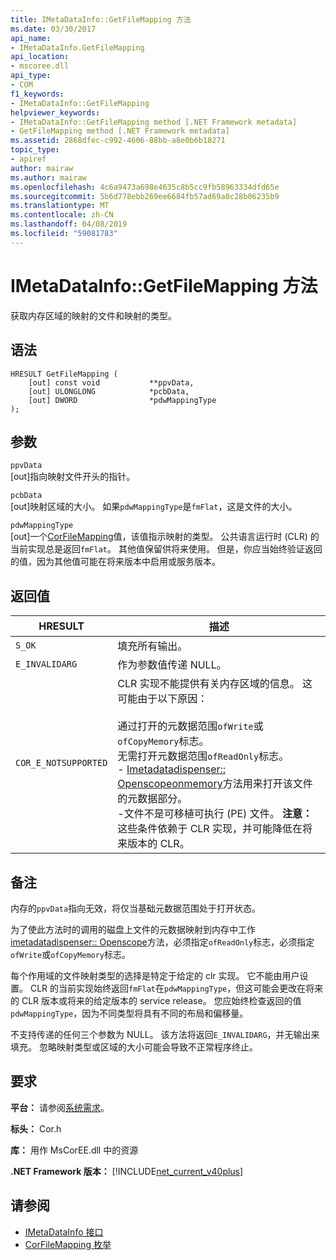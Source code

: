 ```yaml
---
title: IMetaDataInfo::GetFileMapping 方法
ms.date: 03/30/2017
api_name:
- IMetaDataInfo.GetFileMapping
api_location:
- mscoree.dll
api_type:
- COM
f1_keywords:
- IMetaDataInfo::GetFileMapping
helpviewer_keywords:
- IMetaDataInfo::GetFileMapping method [.NET Framework metadata]
- GetFileMapping method [.NET Framework metadata]
ms.assetid: 2868dfec-c992-4606-88bb-a8e0b6b18271
topic_type:
- apiref
author: mairaw
ms.author: mairaw
ms.openlocfilehash: 4c6a9473a698e4635c8b5cc9fb58963334dfd65e
ms.sourcegitcommit: 5b6d778ebb269ee6684fb57ad69a8c28b06235b9
ms.translationtype: MT
ms.contentlocale: zh-CN
ms.lasthandoff: 04/08/2019
ms.locfileid: "59081783"
---
```

# <a name="imetadatainfogetfilemapping-method"></a>IMetaDataInfo::GetFileMapping 方法
获取内存区域的映射的文件和映射的类型。  
  
## <a name="syntax"></a>语法  
  
```  
HRESULT GetFileMapping (  
    [out] const void           **ppvData,   
    [out] ULONGLONG            *pcbData,   
    [out] DWORD                *pdwMappingType  
);  
```  
  
## <a name="parameters"></a>参数  
 `ppvData`  
 [out]指向映射文件开头的指针。  
  
 `pcbData`  
 [out]映射区域的大小。 如果`pdwMappingType`是`fmFlat`，这是文件的大小。  
  
 `pdwMappingType`  
 [out]一个[CorFileMapping](../../../../docs/framework/unmanaged-api/metadata/corfilemapping-enumeration.md)值，该值指示映射的类型。 公共语言运行时 (CLR) 的当前实现总是返回`fmFlat`。 其他值保留供将来使用。 但是，你应当始终验证返回的值，因为其他值可能在将来版本中启用或服务版本。  
  
## <a name="return-value"></a>返回值  
  
|HRESULT|描述|  
|-------------|-----------------|  
|`S_OK`|填充所有输出。|  
|`E_INVALIDARG`|作为参数值传递 NULL。|  
|`COR_E_NOTSUPPORTED`|CLR 实现不能提供有关内存区域的信息。 这可能由于以下原因：<br /><br /> 通过打开的元数据范围`ofWrite`或`ofCopyMemory`标志。<br />无需打开元数据范围`ofReadOnly`标志。<br />- [Imetadatadispenser:: Openscopeonmemory](../../../../docs/framework/unmanaged-api/metadata/imetadatadispenser-openscopeonmemory-method.md)方法用来打开该文件的元数据部分。<br />-文件不是可移植可执行 (PE) 文件。 **注意：** 这些条件依赖于 CLR 实现，并可能降低在将来版本的 CLR。|  
  
## <a name="remarks"></a>备注  
 内存的`ppvData`指向无效，将仅当基础元数据范围处于打开状态。  
  
 为了使此方法时的调用的磁盘上文件的元数据映射到内存中工作[imetadatadispenser:: Openscope](../../../../docs/framework/unmanaged-api/metadata/imetadatadispenser-openscope-method.md)方法，必须指定`ofReadOnly`标志，必须指定`ofWrite`或`ofCopyMemory`标志。  
  
 每个作用域的文件映射类型的选择是特定于给定的 clr 实现。 它不能由用户设置。 CLR 的当前实现始终返回`fmFlat`在`pdwMappingType`，但这可能会更改在将来的 CLR 版本或将来的给定版本的 service release。 您应始终检查返回的值`pdwMappingType`，因为不同类型将具有不同的布局和偏移量。  
  
 不支持传递的任何三个参数为 NULL。 该方法将返回`E_INVALIDARG`，并无输出来填充。 忽略映射类型或区域的大小可能会导致不正常程序终止。  
  
## <a name="requirements"></a>要求  
 **平台：** 请参阅[系统需求](../../../../docs/framework/get-started/system-requirements.md)。  
  
 **标头：** Cor.h  
  
 **库：** 用作 MsCorEE.dll 中的资源  
  
 **.NET Framework 版本：** [!INCLUDE[net_current_v40plus](../../../../includes/net-current-v40plus-md.md)]  
  
## <a name="see-also"></a>请参阅

- [IMetaDataInfo 接口](../../../../docs/framework/unmanaged-api/metadata/imetadatainfo-interface.md)
- [CorFileMapping 枚举](../../../../docs/framework/unmanaged-api/metadata/corfilemapping-enumeration.md)
